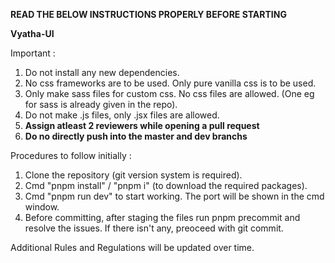 <strong>**READ THE BELOW INSTRUCTIONS PROPERLY BEFORE STARTING**</strong>

<strong>Vyatha-UI</strong>

Important :
1. Do not install any new dependencies.
2. No css frameworks are to be used. Only pure vanilla css is to be used. 
3. Only make sass files for custom css. No css files are allowed. (One eg for sass is already given in the repo).
4. Do not make .js files, only .jsx files are allowed.
5. __Assign atleast 2 reviewers while opening a pull request__
6. __Do no directly push into the master and dev branchs__

Procedures to follow initially :
1. Clone the repository (git version system is required).
2. Cmd "pnpm install" / "pnpm i" (to download the required packages).
3. Cmd "pnpm run dev" to start working. The port will be shown in the cmd window.
4. Before committing, after staging the files run pnpm precommit and resolve the issues. If there isn't any, preoceed with git commit.


Additional Rules and Regulations will be updated over time.